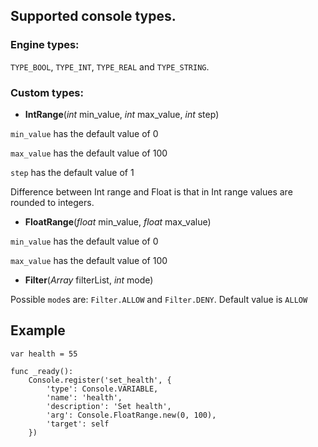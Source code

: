 
## Supported console types.

### Engine types:

`TYPE_BOOL`, `TYPE_INT`, `TYPE_REAL` and `TYPE_STRING`.


### Custom types:

 - **IntRange**(*int* min_value, *int* max_value, *int* step)

`min_value` has the default value of 0

`max_value` has the default value of 100

`step` has the default value of 1

Difference between Int range and Float is that in Int range values are rounded to integers.


- **FloatRange**(*float* min_value, *float* max_value)

`min_value` has the default value of 0

`max_value` has the default value of 100


- **Filter**(*Array* filterList, *int* mode)

Possible `mode`s are: `Filter.ALLOW` and `Filter.DENY`. Default value is `ALLOW`


## Example

```gdscript
var health = 55

func _ready():
	Console.register('set_health', {
		'type': Console.VARIABLE,
		'name': 'health',
		'description': 'Set health',
		'arg': Console.FloatRange.new(0, 100),
		'target': self
	})
```
